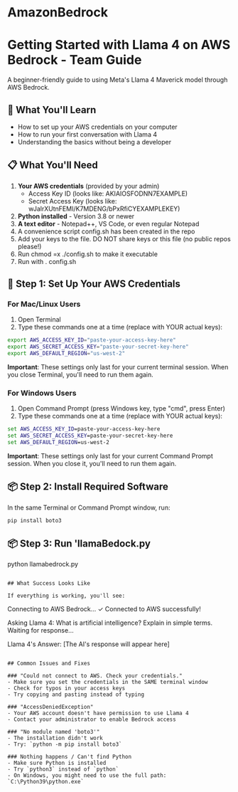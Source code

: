 # AmazonBedrock

# Getting Started with Llama 4 on AWS Bedrock - Team Guide

A beginner-friendly guide to using Meta's Llama 4 Maverick model through AWS Bedrock.

## 🎯 What You'll Learn

- How to set up your AWS credentials on your computer
- How to run your first conversation with Llama 4
- Understanding the basics without being a developer

## 📋 What You'll Need

1. **Your AWS credentials** (provided by your admin)
   - Access Key ID (looks like: AKIAIOSFODNN7EXAMPLE)
   - Secret Access Key (looks like: wJalrXUtnFEMI/K7MDENG/bPxRfiCYEXAMPLEKEY)
2. **Python installed** - Version 3.8 or newer
3. **A text editor** - Notepad++, VS Code, or even regular Notepad
4. A convenience script config.sh has been created in the repo
5. Add your keys to the file.  DO NOT share keys or this file (no public repos please!)
6. Run chmod =x ./config.sh to make it executable
7. Run with . config.sh 

## 🚀 Step 1: Set Up Your AWS Credentials

### For Mac/Linux Users

1. Open Terminal
2. Type these commands one at a time (replace with YOUR actual keys):

```bash
export AWS_ACCESS_KEY_ID="paste-your-access-key-here"
export AWS_SECRET_ACCESS_KEY="paste-your-secret-key-here"
export AWS_DEFAULT_REGION="us-west-2"
```

**Important**: These settings only last for your current terminal session. When you close Terminal, you'll need to run them again.

### For Windows Users

1. Open Command Prompt (press Windows key, type "cmd", press Enter)
2. Type these commands one at a time (replace with YOUR actual keys):

```cmd
set AWS_ACCESS_KEY_ID=paste-your-access-key-here
set AWS_SECRET_ACCESS_KEY=paste-your-secret-key-here
set AWS_DEFAULT_REGION=us-west-2
```

**Important**: These settings only last for your current Command Prompt session. When you close it, you'll need to run them again.

## 📦 Step 2: Install Required Software

In the same Terminal or Command Prompt window, run:

```bash
pip install boto3
```
## 📦 Step 3: Run 'llamaBedock.py

python llamabedrock.py

```

## What Success Looks Like

If everything is working, you'll see:
```
Connecting to AWS Bedrock...
✓ Connected to AWS successfully!

Asking Llama 4: What is artificial intelligence? Explain in simple terms.
Waiting for response...

Llama 4's Answer:
[The AI's response will appear here]
```

## Common Issues and Fixes

### "Could not connect to AWS. Check your credentials."
- Make sure you set the credentials in the SAME terminal window
- Check for typos in your access keys
- Try copying and pasting instead of typing

### "AccessDeniedException"
- Your AWS account doesn't have permission to use Llama 4
- Contact your administrator to enable Bedrock access

### "No module named 'boto3'"
- The installation didn't work
- Try: `python -m pip install boto3`

### Nothing happens / Can't find Python
- Make sure Python is installed
- Try `python3` instead of `python`
- On Windows, you might need to use the full path: `C:\Python39\python.exe`




